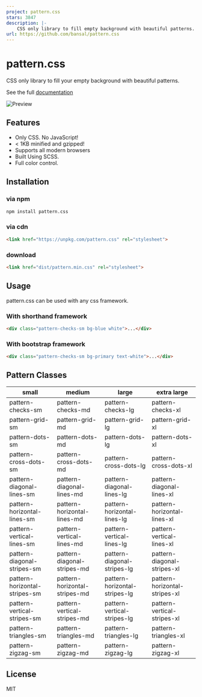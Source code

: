```yaml
---
project: pattern.css
stars: 3847
description: |-
    CSS only library to fill empty background with beautiful patterns.
url: https://github.com/bansal/pattern.css
---
```


# pattern.css

CSS only library to fill your empty background with beautiful patterns.

See the full [documentation](https://bansal.io/pattern-css)

![Preview](preview.jpg)

## Features

- Only CSS. No JavaScript!
- < 1KB minified and gzipped!
- Supports all modern browsers
- Built Using SCSS.
- Full color control.

## Installation

### via npm

```bash
npm install pattern.css
```

### via cdn

```html
<link href="https://unpkg.com/pattern.css" rel="stylesheet">
```

### download

```html
<link href="dist/pattern.min.css" rel="stylesheet">
```

## Usage

pattern.css can be used with any css framework.

### With shorthand framework

```html
<div class="pattern-checks-sm bg-blue white">...</div>
```

### With bootstrap framework

```html
<div class="pattern-checks-sm bg-primary text-white">...</div>
```

## Pattern Classes

|small|medium|large|extra large|
|--- |--- |--- |--- |
|pattern-checks-sm|pattern-checks-md|pattern-checks-lg|pattern-checks-xl|
|pattern-grid-sm|pattern-grid-md|pattern-grid-lg|pattern-grid-xl|
|pattern-dots-sm|pattern-dots-md|pattern-dots-lg|pattern-dots-xl|
|pattern-cross-dots-sm|pattern-cross-dots-md|pattern-cross-dots-lg|pattern-cross-dots-xl|
|pattern-diagonal-lines-sm|pattern-diagonal-lines-md|pattern-diagonal-lines-lg|pattern-diagonal-lines-xl|
|pattern-horizontal-lines-sm|pattern-horizontal-lines-md|pattern-horizontal-lines-lg|pattern-horizontal-lines-xl|
|pattern-vertical-lines-sm|pattern-vertical-lines-md|pattern-vertical-lines-lg|pattern-vertical-lines-xl|
|pattern-diagonal-stripes-sm|pattern-diagonal-stripes-md|pattern-diagonal-stripes-lg|pattern-diagonal-stripes-xl|
|pattern-horizontal-stripes-sm|pattern-horizontal-stripes-md|pattern-horizontal-stripes-lg|pattern-horizontal-stripes-xl|
|pattern-vertical-stripes-sm|pattern-vertical-stripes-md|pattern-vertical-stripes-lg|pattern-vertical-stripes-xl|
|pattern-triangles-sm|pattern-triangles-md|pattern-triangles-lg|pattern-triangles-xl|
|pattern-zigzag-sm|pattern-zigzag-md|pattern-zigzag-lg|pattern-zigzag-xl|

## License

MIT

